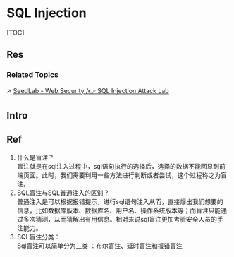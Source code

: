 # SQL Injection

[TOC]



## Res
### Related Topics
↗ [SeedLab - Web Security /👉 SQL Injection Attack Lab](../../../../../☠️%20Kill%20Chain/🎯%20Cyber%20Ranges%20&%20Labs/🧪%20Security%20Labs/SEED%20Project/SeedLab%20-%20Web%20Security.md#👉%20SQL%20Injection%20Attack%20Lab)



## Intro


## Ref
[👍 SQL注入之盲注简单总结]: https://www.cnblogs.com/zane-s/articles/12371820.html
1. 什么是盲注？  
    盲注就是在sql注入过程中，sql语句执行的选择后，选择的数据不能回显到前端页面。此时，我们需要利用一些方法进行判断或者尝试，这个过程称之为盲注。
2. SQL盲注与SQL普通注入的区别？  
    普通注入是可以根据报错提示，进行sql语句注入从而，直接爆出我们想要的信息，比如数据库版本、数据库名、用户名、操作系统版本等；而盲注只能通过多次猜测，从而猜解出有用信息。相对来说sql盲注更加考验安全人员的手注能力。
3. SQL盲注分类：  
    Sql盲注可以简单分为三类 ：布尔盲注、延时盲注和报错盲注

[👍 SQL注入之布尔盲注并使用burp进行自动化爆破]: https://www.haochen1204.com/2021/03/29/sql-zhu-ru-zhi-bu-er-mang-zhu-bing-shi-yong-burp-jin-xing-zi-dong-hua-bao-po/#toc-heading-1
